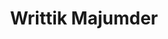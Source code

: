 ---
layout: student_page
title: Writtik Majumder
position_at_CNI: 
description: 
description2: Writtik Majumder is a second year M.tech student in ECE department. He did his B.Tech in ECE from Institute Of Radiophysics and Electronics, University of Calcutta. He is currently working on "Scheduling with Delay Guarantees in wireless networks" under the guidance of Prof. Anurag Kumar and Prof. Rajesh Sundaresan.
department: ECE
img: assets/img/people/mtech/writtikMaj.png
importance: 1
category: M.Tech. Fellows/Scholars
redirect: 
research_interests: 
email: writtikm@iisc.ac.in
years: [2024]
linkedin: https://www.linkedin.com/in/writtik-majumder-0051b6194
advisor: Prof. Rajesh Sundaresan # only applicable for students or fellows

---
